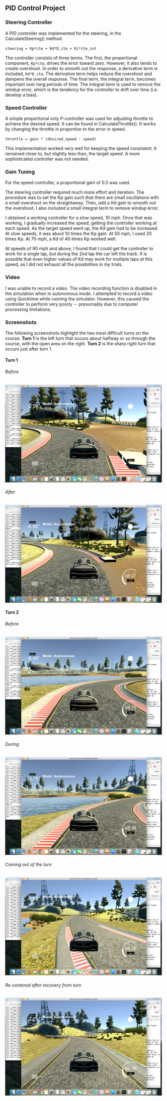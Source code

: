 ## PID Control Project

### Steering Controller
A PID controller was implemented for the steering, in the CalculateSteering() method. 

`steering = Kp*cte + Kd*D_cte + Ki*cte_int`

The controller consists of three terms. The first, the proportional component, `Kp*cte`, drives the error toward zero. However, it also tends to create overshoot. In order to smooth out the response, a derivative term is included, `Kd*D_cte`. The derivative term helps reduce the overshoot and dampens the overall response. The final term, the integral term, becomes important over long periods of time. The integral term is used to remove the windup error, which is the tendency for the controller to drift over time (i.e. develop a bias). 

### Speed Controller
A simple proportional only P-controller was used for adjusting throttle to achieve the desired speed. It can be found in CalculateThrottle(). It works by changing the throttle in proportion to the error in speed. 

`throttle = gain * (desired_speed - speed)`

This implementation worked very well for keeping the speed consistent. It remained close to, but slightly less than, the target speed. A more sophisticated controller was not needed. 

### Gain Tuning
For the speed controller, a proportional gain of 0.5 was used. 

The steering controller required much more effort and iteration. The procedure was to set the Kp gain such that there are small oscillations with a small overshoot on the straightaway. Then, add a Kd gain to smooth out the overshoot. I also included a small integral term to remove windup error. 

I obtained a working controller for a slow speed, 10 mph. Once that was working, I gradually increased the speed, getting the controller working at each speed. As the target speed went up, the Kd gain had to be increased. At slow speeds, it was about 10 times the Kp gain. At 50 mph, I used 20 times Kp. At 70 mph, a Kd of 40 times Kp worked well. 

At speeds of 90 mph and above, I found that I could get the controller to work for a single lap, but during the 2nd lap the car left the track. It is possible that even higher values of Kd may work for multiple laps at this speed, as I did not exhaust all the possbilities in my trials.

### Video
I was unable to record a video. The video recording function is disabled in the simulation when in autonomous mode. I attempted to record a video using Quicktime while running the simulator. However, this caused the controller to perform very poorly -- presumably due to computer processing limitations. 

### Screenshots
The following screenshots highlight the two most difficult turns on the course. **Turn 1** is the left turn that occurs about halfway or so through the course, with the open area on the right. **Turn 2** is the sharp right turn that occurs just after turn 1. 

#### Turn 1 
###### Before
![1a](Writeup_images/turn1a.png "Turn 1a")

###### After
![1b](Writeup_images/turn1b.png "Turn 1b")


#### Turn 2
###### Before
![2b](Writeup_images/turn2b.png "Turn 2b")

###### During
![2c](Writeup_images/turn2c.png "Turn 2c")

###### Coming out of the turn
![2d](Writeup_images/turn2d.png "Turn 2d")

###### Re-centered after recovery from turn
![2e](Writeup_images/turn2e.png "Turn 2e")
